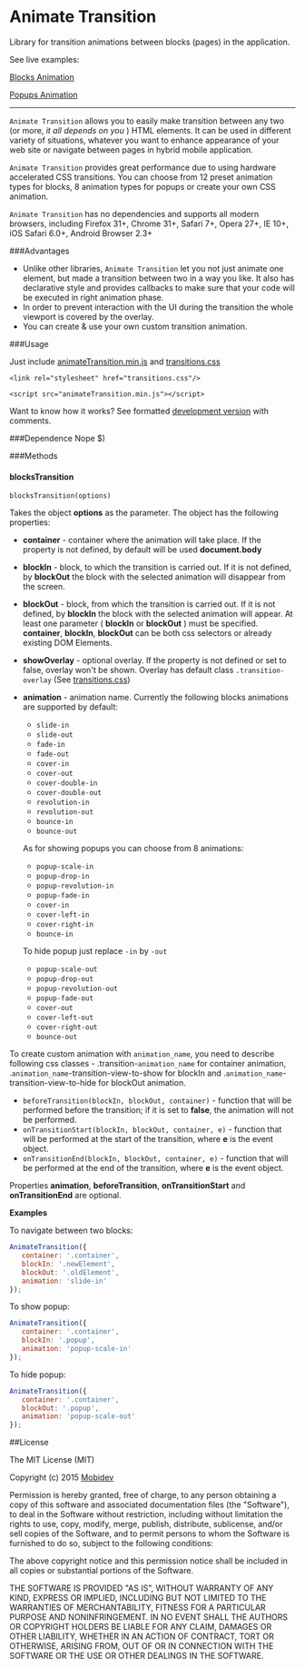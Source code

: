 Animate Transition
===========

Library for transition animations between blocks (pages) in the application.

See live examples:

[Blocks Animation](http://rapid-application-development-js.github.io/AnimateTransition/)

[Popups Animation](http://rapid-application-development-js.github.io/AnimateTransition/popups.html)

---

`Animate Transition` allows you to easily make transition between any two (or more, *it all depends on you* ) HTML elements. It can be used in different variety of situations, whatever you want to enhance appearance of your web site or navigate between pages in hybrid mobile application.

`Animate Transition` provides great performance due to using hardware accelerated CSS transitions. You can choose from 12 preset animation types for blocks, 8 animation types for popups or create your own CSS animation.

`Animate Transition` has no dependencies and supports all modern browsers, including Firefox 31+, Chrome 31+, Safari 7+, Opera 27+, IE 10+, iOS Safari 6.0+, Android Browser 2.3+

###Advantages

- Unlike other libraries, `Animate Transition` let you not just animate one element, but made a transition between two in a way you like. It also has declarative style and provides callbacks to make sure that your code will be executed in right animation phase.
- In order to prevent interaction with the UI during the transition the whole viewport is covered by the overlay.
- You can create & use your own custom transition animation.

###Usage

Just include [animateTransition.min.js](https://github.com/Rapid-Application-Development-JS/AnimateTransition/blob/master/src/animateTransition.min.js) and [transitions.css](https://github.com/Rapid-Application-Development-JS/AnimateTransition/blob/master/css/transitions.css)

`<link rel="stylesheet" href="transitions.css"/>`

`<script src="animateTransition.min.js"></script>`

Want to know how it works? See formatted [development version](https://github.com/Rapid-Application-Development-JS/AnimateTransition/blob/master/src/animateTransition.source.js) with comments.

###Dependence
Nope $)

###Methods

#### blocksTransition

	blocksTransition(options)

Takes the object **options** as the parameter. The object has the following properties:

* **container** - container where the animation will take  place. If the property is not defined, by default will be used **document.body**
* **blockIn** - block, to which the transition is carried out. If it is not defined, by **blockOut** the block with the selected animation will disappear from the screen.
* **blockOut** - block, from which the transition is carried out. If it is not defined, by **blockIn** the block with the selected animation will appear.
At least one parameter ( **blockIn** or **blockOut** ) must be specified.
**container**, **blockIn**, **blockOut** can be both css selectors or already existing DOM Elements.
* **showOverlay** - optional overlay. If the property is not defined or set to false, overlay won't be shown. Overlay has default class `.transition-overlay` (See [transitions.css](https://github.com/Rapid-Application-Development-JS/AnimateTransition/blob/master/css/transitions.css))
* **animation** - animation name. Currently the following blocks animations are supported by default:
	- `slide-in`
	- `slide-out`
	- `fade-in`
	- `fade-out`
	- `cover-in`
	- `cover-out`
	- `cover-double-in`
	- `cover-double-out`
	- `revolution-in`
	- `revolution-out`
	- `bounce-in`
	- `bounce-out`

	As for showing popups you can choose from 8 animations:

	- `popup-scale-in`
	- `popup-drop-in`
	- `popup-revolution-in`
	- `popup-fade-in`
	- `cover-in`
	- `cover-left-in`
	- `cover-right-in`
	- `bounce-in`

	To hide popup just replace `-in` by `-out`

	- `popup-scale-out`
	- `popup-drop-out`
	- `popup-revolution-out`
	- `popup-fade-out`
	- `cover-out`
	- `cover-left-out`
	- `cover-right-out`
	- `bounce-out`

To create custom animation with `animation_name`, you need to describe following css classes - .transition-`animation_name` for container animation, .`animation_name`-transition-view-to-show for blockIn and .`animation_name`-transition-view-to-hide for blockOut animation.

* `beforeTransition(blockIn, blockOut, container)` - function that will be performed before the transition; if it is set to **false**, the animation will not be performed.
* `onTransitionStart(blockIn, blockOut, container, e)` - function that will be performed at the start of the transition, where **е** is the event object.
* `onTransitionEnd(blockIn, blockOut, container, e)` - function that will be performed at the end of the transition, where **е** is the event object.

Properties **animation**, **beforeTransition**, **onTransitionStart** and **onTransitionEnd** are optional.



**Examples**


To navigate between two blocks:


```javascript
AnimateTransition({
   container: '.container',
   blockIn: '.newElement',
   blockOut: '.oldElement',
   animation: 'slide-in'
});
```


To show popup:


```javascript
AnimateTransition({
   container: '.container',
   blockIn: '.popup',
   animation: 'popup-scale-in'
});
```


To hide popup:


```javascript
AnimateTransition({
   container: '.container',
   blockOut: '.popup',
   animation: 'popup-scale-out'
});
```

##License

The MIT License (MIT)

Copyright (c) 2015 [Mobidev](http://mobidev.biz/)

Permission is hereby granted, free of charge, to any person obtaining a copy
of this software and associated documentation files (the "Software"), to deal
in the Software without restriction, including without limitation the rights
to use, copy, modify, merge, publish, distribute, sublicense, and/or sell
copies of the Software, and to permit persons to whom the Software is
furnished to do so, subject to the following conditions:

The above copyright notice and this permission notice shall be included in all
copies or substantial portions of the Software.

THE SOFTWARE IS PROVIDED "AS IS", WITHOUT WARRANTY OF ANY KIND, EXPRESS OR
IMPLIED, INCLUDING BUT NOT LIMITED TO THE WARRANTIES OF MERCHANTABILITY,
FITNESS FOR A PARTICULAR PURPOSE AND NONINFRINGEMENT. IN NO EVENT SHALL THE
AUTHORS OR COPYRIGHT HOLDERS BE LIABLE FOR ANY CLAIM, DAMAGES OR OTHER
LIABILITY, WHETHER IN AN ACTION OF CONTRACT, TORT OR OTHERWISE, ARISING FROM,
OUT OF OR IN CONNECTION WITH THE SOFTWARE OR THE USE OR OTHER DEALINGS IN THE
SOFTWARE.